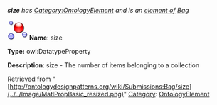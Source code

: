 ___size__ has [Category:OntologyElement](../../Category/OntologyElement "Category:OntologyElement") and is an [element of](../../Property/ElementOf "Property:ElementOf") [Bag](../../Submissions/Bag "Submissions:Bag")_


  




[![DatatypeProperty](../../images/thumb/a/a5/DatatypeProperty.gif/45px-DatatypeProperty.gif)](../../Image/DatatypeProperty.gif "DatatypeProperty")
__Name__: size 


__Type:__ owl:DatatypeProperty 


__Description__: size - The number of items belonging to a collection 





Retrieved from "[http://ontologydesignpatterns.org/wiki/Submissions:Bag/size](../../Image/MatlPropBasic_resized.png)"
 [Category](http://ontologydesignpatterns.org/wiki/Special:Categories "Special:Categories"): [OntologyElement](../../Category/OntologyElement "Category:OntologyElement")